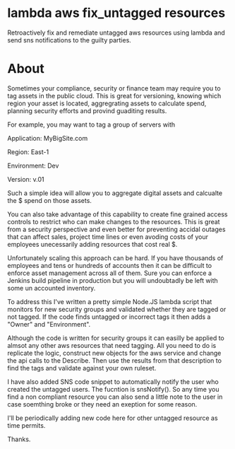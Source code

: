 # lambda aws fix_untagged resources
Retroactively fix and remediate untagged aws resources using lambda and send sns notifications to the guilty parties. 


# About 

Sometimes your compliance, security or finance team may require you to tag assets in the public cloud. This is great for versioning, knowing which region your asset is located, aggregrating assets to calculate spend, planning security efforts and provind guaditing results. 

For example, you may want to tag a group of servers with

Application: MyBigSite.com 

Region: East-1 

Environment: Dev 

Version: v.01 

Such a simple idea will allow you to aggregate digital assets and calcualte the $ spend on those assets. 


You can also take advantage of this capability to create fine grained access controls to restrict who can make changes to the resources. This is great from a security perspective and even better for preventing accidal outages that can affect sales, project time lines or even avoding costs of your employees unecessarily adding resources that cost real $.


Unfortunately scaling this approach can be hard. If you have thousands of employees and tens or hundreds of accounts then it can be difficult to enforce asset management across all of them. Sure you can enforce a Jenkins build pipeline in production but you will undoubtadly be left with some un accounted inventory.  


To address this I've written a pretty simple Node.JS lambda script that monitors for new security groups and validated whether they are tagged or not tagged. If the code finds untagged or incorrect tags it then adds a "Owner" and "Environment". 

Although the code is written for security groups it can easilly be applied to almsot any other aws resources that need tagging. All you need to do is replicate the logic, construct new objects for the aws service and change the api calls to the Describe<Thing I want to Understand>. Then use the results from that description to find the tags and validate against your own ruleset. 
  
I have also added SNS code snippet to automatically notify the user who created the untagged users. The fucntion is snsNotify(). So any time you find a non compliant resource you can also send a little note to the user in case soemthing broke or they need an exeption for some reason. 


I'll be periodically adding new code here for other untagged resource as time permits. 


Thanks. 
  
